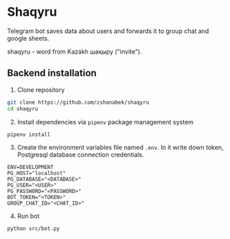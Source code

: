 # Shaqyru

Telegram bot saves data about users and forwards it to group chat and google sheets.

shaqyru - word from Kazakh шақыру ("invite").

## Backend installation

1. Clone repository

```bash
git clone https://github.com/zshanabek/shaqyru
cd shaqyru
```

2. Install dependencies via `pipenv` package management system

```bash
pipenv install
```

3. Create the environment variables file named `.env`. In it write down token, Postgresql database connection credentials.

```text
ENV=DEVELOPMENT
PG_HOST="localhost"
PG_DATABASE="<DATABASE>"
PG_USER="<USER>"
PG_PASSWORD="<PASSWORD>"
BOT_TOKEN="<TOKEN>"
GROUP_CHAT_ID="<CHAT_ID>"
```

4. Run bot

```bash
python src/bot.py
```
